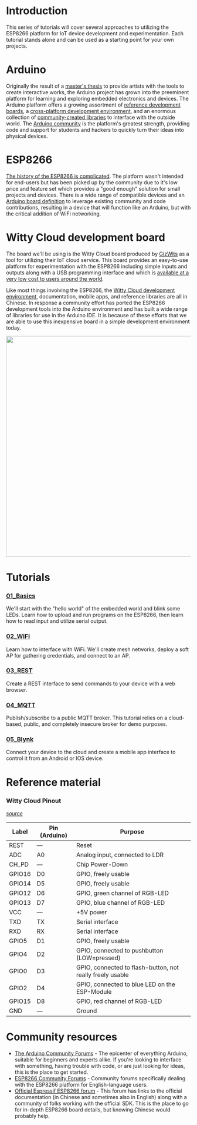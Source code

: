 # Introduction
This series of tutorials will cover several approaches to utilizing the ESP8266 platform for IoT device development and experimentation.  Each tutorial stands alone and can be used as a starting point for your own projects.

# Arduino
Originally the result of a [master's thesis](https://arduinohistory.github.io/) to provide artists with the tools to create interactive works, the Arduino project has grown into the preeminent platform for learning and exploring embedded electronics and devices.  The Arduino platform offers a growing assortment of [reference development boards](https://www.arduino.cc/en/Main/Boards), a [cross-platform development environment](https://www.arduino.cc/en/Guide/Environment), and an enormous collection of [community-created libraries](https://www.arduino.cc/en/Reference/Libraries) to interface with the outside world.  The [Arduino community](https://forum.arduino.cc/) is the platform's greatest strength, providing code and support for students and hackers to quickly turn their ideas into physical devices.

# ESP8266
[The history of the ESP8266 is complicated](https://en.wikipedia.org/wiki/ESP8266).  The platform wasn't intended for end-users but has been picked up by the community due to it's low price and feature set which provides a "good enough" solution for small projects and devices.  There is a wide range of compatible devices and an [Arduino board definition](https://github.com/esp8266/Arduino) to leverage existing community and code contributions, resulting in a device that will function like an Arduino, but with the critical addition of WiFi networking.

# Witty Cloud development board
The board we'll be using is the Witty Cloud board produced by [GizWits](http://www.gizwits.com/) as a tool for utilizing their IoT cloud service.  This board provides an easy-to-use platform for experimentation with the ESP8266 including simple inputs and outputs along with a USB programming  interface and which is [available at a very low cost to users  around the world](http://www.aliexpress.com/wholesale?catId=0&SearchText=Witty+cloud+Development+Board).

Like most things involving the ESP8266, the [Witty Cloud development environment](http://site.gizwits.com/zh-cn/developer/), documentation, mobile apps, and reference libraries are all in Chinese.  In response a community effort has ported the ESP8266 development tools into the Arduino environment and has built a wide range of libraries for use in the Arduino IDE.  It is because of these efforts that we are able to use this inexpensive board in a simple development environment today.

<img src="https://github.com/aderusha/IoTWM-ESP8266/blob/master/Images/WittyCloudBoard.jpg" width="600">

# Tutorials
### [01_Basics](../01_Basics)
We'll start with the "hello world" of the embedded world and blink some LEDs.  Learn how to upload and run programs on the ESP8266, then learn how to read input and utilize serial output.

### [02_WiFi](../02_WiFi)
Learn how to interface with WiFi.  We'll create mesh networks, deploy a soft AP for gathering credentials, and connect to an AP.

### [03_REST](../03_REST)
Create a REST interface to send commands to your device with a web browser.

### [04_MQTT](../04_MQTT)
Publish/subscribe to a public MQTT broker.  This tutorial relies on a cloud-based, public, and completely insecure broker for demo purposes.

### [05_Blynk](../05_Blynk)
Connect your device to the cloud and create a mobile app interface to control it from an Android or IOS device.

# Reference material
### Witty Cloud Pinout
*[source](http://www.schatenseite.de/en/2016/04/22/esp8266-witty-cloud-module/)*

| Label | Pin (Arduino) | Purpose |
| --- | --- | --- |
| REST | — | Reset |
| ADC | A0 | Analog input, connected to LDR |
| CH_PD | — | Chip Power-Down |
| GPIO16 | D0 | GPIO, freely usable |
| GPIO14 | D5 | GPIO, freely usable |
| GPIO12 | D6 | GPIO, green channel of RGB-LED |
| GPIO13 | D7 | GPIO, blue channel of RGB-LED |
| VCC | — | +5V power |
| TXD | TX | Serial interface |
| RXD | RX | Serial interface |
| GPIO5 | D1 | GPIO, freely usable |
| GPIO4 | D2 | GPIO, connected to pushbutton (LOW=pressed) |
| GPIO0 | D3 | GPIO, connected to flash-button, not really freely usable |
| GPIO2 | D4 | GPIO, connected to blue LED on the ESP-Module |
| GPIO15 | D8 | GPIO, red channel of RGB-LED |
| GND | — | Ground |

# Community resources
* [The Arduino Community Forums](https://forum.arduino.cc/) - The epicenter of everything Arduino, suitable for beginners and experts alike.  If you're looking to interface with something, having trouble with code, or are just looking for ideas, this is the place to get started.
* [ESP8266 Community Forums](http://www.esp8266.com/) - Community forums specifically dealing with the ESP8266 platform for English-language users.
* [Official Espressif ESP8266 forum](http://bbs.espressif.com/index.php) - This forum has links to the official documentation (in Chinese and sometimes also in English) along with a community of folks working with the official SDK.  This is the place to go for in-depth ESP8266 board details, but knowing Chinese would probably help.
